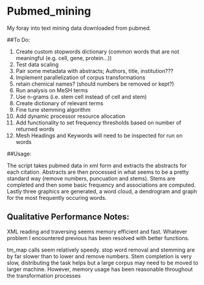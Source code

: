 # Pubmed_mining
My foray into text mining data downloaded from pubmed.

##To Do:
1. Create custom stopwords dictionary (common words that are not meaningful (e.g. cell, gene, protein...))
2. Test data scaling
3. Pair some metadata with abstracts; Authors, title, institution???
4. Implement parallelization of corpus transformations
5. retain chemical names? (should numbers be removed or kept?)
6. Run analysis on MeSH terms
7. Use n-grams (i.e. stem cell instead of cell and stem)
8. Create dictionary of relevant terms
9. Fine tune stemming algorithm
10. Add dynamic processor resource allocation
11. Add functionality to set frequency thresholds based on number of returned words
12. Mesh Headings and Keywords will need to be inspected for run on words

##Usage:

The script takes pubmed data in xml form and extracts the abstracts for each citation. Abstracts are then processed in what seems to be a pretty standard way
(remove numbers, puncuation and stems). Stems are completed and then some basic frequency and associations are computed. Lastly three graphics are generated,
a word cloud, a dendrogram and graph for the most frequently occuring words.

## Qualitative Performance Notes:

XML reading and traversing seems memory efficient and fast. Whatever problem I encountered previous has been resolved with better functions. 

tm_map calls seem relatively speedy. stop word removal and stemming are by far slower than to lower and remove numbers.
Stem completion is very slow, distributing the task helps but a large corpus may need to be moved to larger machine. 
However, memory usage has been reasonable throughout the transformation processes